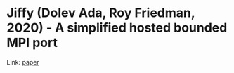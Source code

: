 # Jiffy (Dolev Ada, Roy Friedman, 2020) - A simplified hosted bounded MPI port

Link: [paper](/references/Jiffy/README.md)
